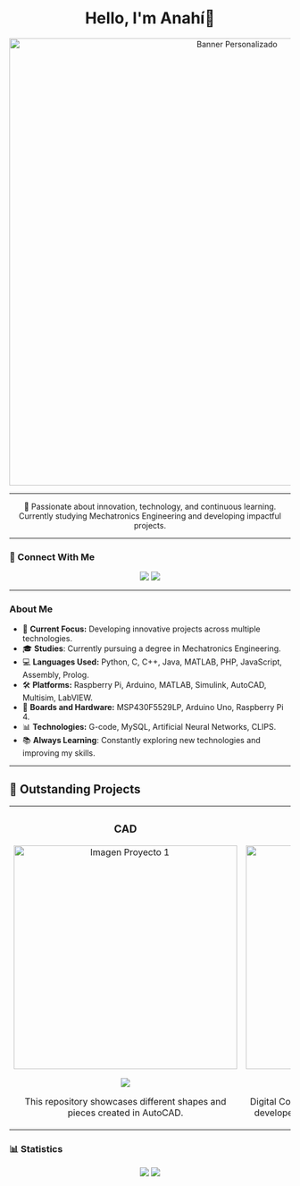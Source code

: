 <h1 align="center">Hello, I'm Anahí👋</h1>

<p align="center">
  <img src="https://i.imgur.com/19a4nxB.png" alt="Banner Personalizado" width="800px">
</p>

---

<p align="center">
  🚀 Passionate about innovation, technology, and continuous learning. Currently studying Mechatronics Engineering and developing impactful projects.
</p>

---

### 🔗 Connect With Me
<p align="center">
  <a href="mailto:anahi.vazquez.pa05@hotmail.com"><img src="https://img.shields.io/badge/Gmail-D14836?style=for-the-badge&logo=gmail&logoColor=white"></a>
  <a href="https://www.linkedin.com/in/anahi-vp" target="_blank"><img src="https://img.shields.io/badge/LinkedIn-0077B5?style=for-the-badge&logo=linkedin&logoColor=white"></a>
</p>

---

### About Me
- 🎯 **Current Focus:** Developing innovative projects across multiple technologies.
- 🎓 **Studies**: Currently pursuing a degree in Mechatronics Engineering.
- 💻 **Languages Used:** Python, C, C++, Java, MATLAB, PHP, JavaScript, Assembly, Prolog.
- 🛠️ **Platforms:** Raspberry Pi, Arduino, MATLAB, Simulink, AutoCAD, Multisim, LabVIEW.
- 🔧 **Boards and Hardware:** MSP430F5529LP, Arduino Uno, Raspberry Pi 4.
- 📊 **Technologies:** G-code, MySQL, Artificial Neural Networks, CLIPS.
- 📚 **Always Learning**: Constantly exploring new technologies and improving my skills.

---

## 🌟 Outstanding Projects

<table>
<tr>
<td width="50%">
<h3 align="center">CAD</h3>
<div align="center">
<a href="https://github.com/Centella126/CAD" target="_blank"><img src="https://i.imgur.com/bMFM01F.jpeg" width="400" alt="Imagen Proyecto 1"></a>
<p>
<a href="https://github.com/Centella126/CAD" target="_blank">
<img src="https://img.shields.io/badge/C%C3%93DIGO-ff9?style=for-the-badge&logo=github&logoColor=black">
</a>
</p>
<p>This repository showcases different shapes and pieces created in AutoCAD.</p>
</div>
</td>

<td width="50%">
<h3 align="center">Digital Control</h3>
<div align="center">
<a href="https://github.com/Centella126/Digital-Control" target="_blank"><img src="https://i.imgur.com/IRti7Zm.png" width="400" alt="Imagen Proyecto 2"></a>
<p>
<a href="https://github.com/Centella126/Digital-Control" target="_blank">
<img src="https://img.shields.io/badge/C%C3%93DIGO-80ffaa?style=for-the-badge&logo=github&logoColor=black">
</a>
</p>
<p>Digital Control projects focused on pole placement, developed using Simulink, MATLAB, and Arduino.</p>
</div>
</td>
</tr>
</table>

### 📊 Statistics 
<p align="center">
  <img src="https://github-readme-stats.vercel.app/api?username=Centella126&show_icons=true&theme=radical">
  <img src="https://github-readme-stats.vercel.app/api/top-langs/?username=Centella126&layout=compact&theme=radical">
</p>


